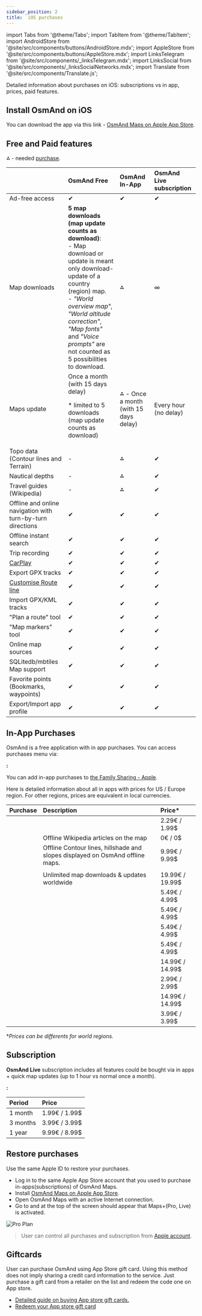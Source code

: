 ```yaml
---
sidebar_position: 2
title:  iOS purchases
---
```


import Tabs from '@theme/Tabs';
import TabItem from '@theme/TabItem';
import AndroidStore from '@site/src/components/buttons/AndroidStore.mdx';
import AppleStore from '@site/src/components/buttons/AppleStore.mdx';
import LinksTelegram from '@site/src/components/_linksTelegram.mdx';
import LinksSocial from '@site/src/components/_linksSocialNetworks.mdx';
import Translate from '@site/src/components/Translate.js';

Detailed information about purchases on iOS: subscriptions vs in app, prices, paid features.

## Install OsmAnd on iOS

You can download the app via this link - [OsmAnd Maps on Apple App Store](https://apps.apple.com/us/app/osmand-maps-travel-navigate/id934850257.).


## Free and Paid features

⁂ - needed [purchase](#prices).

|    | OsmAnd Free   | OsmAnd In-App | OsmAnd Live subscription |
| :------------- | :------------- | :------------- | :------------- |
| Ad-free access | ✔ | ✔ | ✔ |
| Map downloads |  **5 map downloads (map update counts as download)**: <br /> - Map download or update is meant only download-update of a country (region) map.<br /> - *"World overview map"*, *"World altitude correction"*, *"Map fonts"* and *"Voice prompts"* are not counted as 5 possibilities to download. | ⁂ | ∞ |
| Maps update |  Once a month (with 15 days delay) <p> * limited to 5 downloads (map update counts as download)</p> |  ⁂ - Once a month (with 15 days delay) | Every hour (no delay) | 
| Topo data (Contour lines and Terrain) | - | ⁂ | ✔ |
| Nautical depths | - | ⁂ | ✔ |
| Travel guides (Wikipedia) | - | ⁂ | ✔ |
| Offline and online navigation with turn-by-turn directions | ✔ | ✔ | ✔ |
| Offline instant search | ✔ | ✔ | ✔ |
| Trip recording | ✔ | ✔ | ✔ |
| [CarPlay](../navigation/auto-car.md) | ✔ | ✔ | ✔ |
| Export GPX tracks | ✔ | ✔ | ✔ |
| [Customise Route line](../navigation/route-navigation.md#route-line-appearance) |✔ | ✔ | ✔ |
| Import GPX/KML tracks | ✔ | ✔ | ✔ |
| "Plan a route" tool | ✔ | ✔ | ✔ |
| "Map markers" tool | ✔ | ✔ | ✔ |
| Online map sources | ✔ | ✔ | ✔ |
| SQLitedb/mbtiles Map support | ✔ | ✔ | ✔ |
| Favorite points (Bookmarks, waypoints) | ✔ | ✔ | ✔ |
| Export/Import app profile | ✔ | ✔ | ✔ |

## In-App Purchases

OsmAnd is a free application with in app purchases. You can access purchases menu via:

**<Translate ios="true" ids="ios_button_seq"/>:** <Translate ios="true" ids="menu,res_mapsres,purchases"/>

You can add in-app purchases to [the Family Sharing - Apple](https://support.apple.com/en-us/HT201088).

Here is detailed information about all in apps with prices for US / Europe region. For other regions, prices are equivalent in local currencies.

|  Purchase  | Description   | Price* |
| :------------- | :------------- | :------------- |
| <Translate ios="true" ids="product_title_sea_depth_contours"/> | <Translate ios="true" ids="product_desc_sea_depth_contours"/> | 2.29€ / 1.99$   |
| <Translate ios="true" ids="product_title_wiki"/> | Offline Wikipedia articles on the map | 0€ / 0$  |
| <Translate ios="true" ids="product_title_srtm"/> | Offline Contour lines, hillshade and slopes displayed on OsmAnd offline maps. | 9.99€ / 9.99$  |
| | | 
| <Translate ios="true" ids="product_title_allworld"/> | Unlimited map downloads & updates worldwide | 19.99€ / 19.99$  |
| <Translate ios="true" ids="product_title_russia"/> | <Translate ios="true" ids="product_desc_russia"/> | 5.49€  / 4.99$ |
| <Translate ios="true" ids="product_title_africa"/> | <Translate ios="true" ids="product_desc_africa"/> | 5.49€ / 4.99$ |
| <Translate ios="true" ids="product_title_asia"/> | <Translate ios="true" ids="product_desc_asia"/> | 5.49€ / 4.99$ |
| <Translate ios="true" ids="product_title_australia"/> | <Translate ios="true" ids="product_desc_australia"/> | 5.49€ / 4.99$  |
| <Translate ios="true" ids="product_title_europe"/> | <Translate ios="true" ids="product_desc_europe"/> | 14.99€ / 14.99$ |
| <Translate ios="true" ids="product_title_centralamerica"/> | <Translate ios="true" ids="product_desc_centralamerica"/> | 2.99€ / 2.99$  |
| <Translate ios="true" ids="product_title_northamerica"/> | <Translate ios="true" ids="product_desc_northamerica"/> | 14.99€  / 14.99$ |
| <Translate ios="true" ids="product_title_southamerica"/> | <Translate ios="true" ids="product_desc_southamerica"/> | 3.99€ / 3.99$ |

*_Prices can be differents for world regions._

## Subscription
**OsmAnd Live** subscription includes all features could be bought via in apps + quick map updates (up to 1 hour vs normal once a month).

**<Translate ios="true" ids="ios_button_seq"/>:** <Translate ios="true" ids="menu,res_mapsres,maps,osmand_live_title"/>

|  Period  | Price |
| :------------- | :------------- |
| 1 month | 1.99€  / 1.99$ |
| 3 months | 3.99€ / 3.99$  |
| 1 year |  9.99€ / 8.99$ |


## Restore purchases

Use the same Apple ID to restore your purchases.

- Log in to the same Apple App Store account that you used to purchase in-apps(subscriptions) of OsmAnd Maps.
- Install [OsmAnd Maps on Apple App Store](https://apps.apple.com/us/app/osmand-maps-travel-navigate/id934850257.).
- Open OsmAnd Maps with an active Internet connection.
- Go to _<Translate ios="true" ids="menu,res_mapsres,maps,purchases,restore_all_purchases"/>_ and at the top of the screen should appear that Maps+(Pro, Live) is activated.

![Pro Plan](@site/static/img/purchases/maps_purchases_ios.png)

>User can control all purchases and subscription from [Apple account](https://appleid.apple.com/).

## Giftcards

User can purchase OsmAnd using App Store gift card. Using this method does not imply sharing a credit card information to the service. Just purchase a gift card from a retailer on the list and redeem the code one on App store.
- [Detailed guide on buying App store gift cards.](https://www.apple.com/shop/gift-cards)
- [Redeem your App store gift card](https://support.apple.com/en-gb/HT201209)
